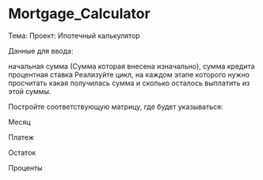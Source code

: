 # Mortgage_Calculator

Тема: Проект: Ипотечный калькулятор


Данные для ввода:

начальная сумма (Сумма которая внесена изначально),
сумма кредита
процентная ставка
Реализуйте цикл, на каждом этапе которого нужно просчитать какая получилась сумма и сколько осталось выплатить из этой суммы.

Постройте соответствующую матрицу, где будет указываться:

Месяц

Платеж

Остаток

Проценты

